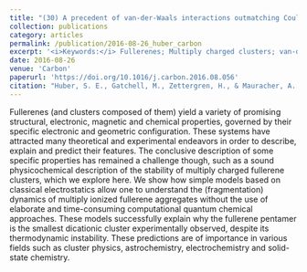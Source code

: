 ```yaml
---
title: "(30) A precedent of van-der-Waals interactions outmatching Coulomb explosion"
collection: publications
category: articles
permalink: /publication/2016-08-26_huber_carbon
excerpt: '<i>Keywords:</i> Fullerenes; Multiply charged clusters; van-der-Waals interaction; Coulomb explosion; Fragmentation dynamics; DFT'
date: 2016-08-26
venue: 'Carbon'
paperurl: 'https://doi.org/10.1016/j.carbon.2016.08.056'
citation: "Huber, S. E., Gatchell, M., Zettergren, H., & Mauracher, A. (2016). A precedent of van-der-Waals interactions outmatching Coulomb explosion. <i>Carbon, 109</i>, 843."
---
```


Fullerenes (and clusters composed of them) yield a variety of promising structural, electronic, magnetic and chemical properties, governed by their specific electronic and geometric configuration. These systems have attracted many theoretical and experimental endeavors in order to describe, explain and predict their features. The conclusive description of some specific properties has remained a challenge though, such as a sound physicochemical description of the stability of multiply charged fullerene clusters, which we explore here. We show how simple models based on classical electrostatics allow one to understand the (fragmentation) dynamics of multiply ionized fullerene aggregates without the use of elaborate and time-consuming computational quantum chemical approaches. These models successfully explain why the fullerene pentamer is the smallest dicationic cluster experimentally observed, despite its thermodynamic instability. These predictions are of importance in various fields such as cluster physics, astrochemistry, electrochemistry and solid-state chemistry.